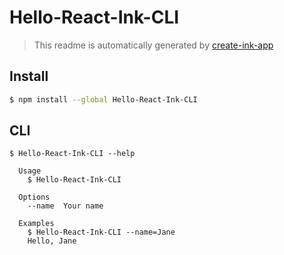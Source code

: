 # Hello-React-Ink-CLI

> This readme is automatically generated by [create-ink-app](https://github.com/vadimdemedes/create-ink-app)


## Install

```bash
$ npm install --global Hello-React-Ink-CLI
```


## CLI

```
$ Hello-React-Ink-CLI --help

  Usage
    $ Hello-React-Ink-CLI

  Options
    --name  Your name

  Examples
    $ Hello-React-Ink-CLI --name=Jane
    Hello, Jane
```
